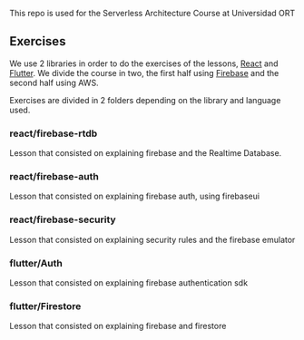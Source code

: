 This repo is used for the Serverless Architecture Course at Universidad ORT

## Exercises

We use 2 libraries in order to do the exercises of the lessons, [React](https://reactjs.org/) and [Flutter](https://flutter.dev/).
We divide the course in two, the first half using [Firebase](https://firebase.google.com/) and the second half using AWS.

Exercises are divided in 2 folders depending on the library and language used.

### react/firebase-rtdb

Lesson that consisted on explaining firebase and the Realtime Database.

### react/firebase-auth

Lesson that consisted on explaining firebase auth, using firebaseui

### react/firebase-security

Lesson that consisted on explaining security rules and the firebase emulator

### flutter/Auth

Lesson that consisted on explaining firebase authentication sdk

### flutter/Firestore

Lesson that consisted on explaining firebase and firestore
